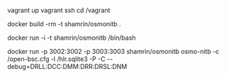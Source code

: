 vagrant up
vagrant ssh
cd /vagrant

docker build -rm -t shamrin/osmonitb .

docker run -i -t shamrin/osmonitb /bin/bash

docker run -p 3002:3002 -p 3003:3003 shamrin/osmonitb osmo-nitb -c /open-bsc.cfg -l /hlr.sqlite3 -P -C --debug=DRLL:DCC:DMM:DRR:DRSL:DNM
